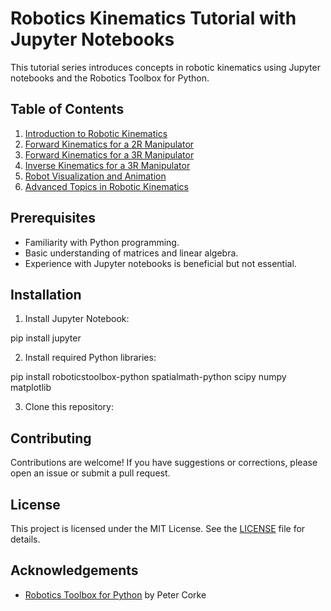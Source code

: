 # Robotics Kinematics Tutorial with Jupyter Notebooks

This tutorial series introduces concepts in robotic kinematics using Jupyter notebooks and the Robotics Toolbox for Python.

## Table of Contents

1. [Introduction to Robotic Kinematics](./intro_to_kinematics.ipynb)
2. [Forward Kinematics for a 2R Manipulator](./forward_kinematics_2R.ipynb)
3. [Forward Kinematics for a 3R Manipulator](./forward_kinematics_3R.ipynb)
4. [Inverse Kinematics for a 3R Manipulator](./inverse_kinematics_3R.ipynb)
5. [Robot Visualization and Animation](./robot_visualization.ipynb)
6. [Advanced Topics in Robotic Kinematics](./advanced_kinematics.ipynb)

## Prerequisites

- Familiarity with Python programming.
- Basic understanding of matrices and linear algebra.
- Experience with Jupyter notebooks is beneficial but not essential.

## Installation

1. Install Jupyter Notebook:

pip install jupyter

2. Install required Python libraries:

pip install roboticstoolbox-python spatialmath-python scipy numpy matplotlib

3. Clone this repository:


## Contributing

Contributions are welcome! If you have suggestions or corrections, please open an issue or submit a pull request.

## License

This project is licensed under the MIT License. See the [LICENSE](./LICENSE) file for details.

## Acknowledgements

- [Robotics Toolbox for Python](https://petercorke.com/toolboxes/robotics-toolbox/) by Peter Corke
